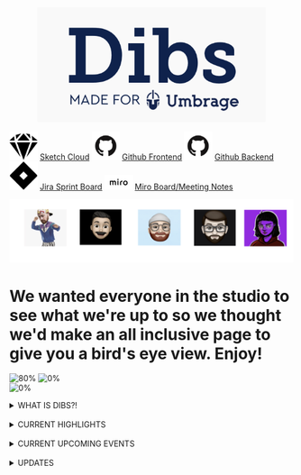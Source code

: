 <p align="center"> 
  <img src="dibs.png">
</p>


<img src="sketch.png" width="50"> [Sketch Cloud](https://www.sketch.com/s/29b12cf5-0b5d-4af9-aaa9-eb4a1d4fae0e)
<img src="github.png" width="50"> [Github Frontend](https://github.com/Umbrage-Studios/march-cohort-frontend)
<img src="github.png" width="50"> [Github Backend](https://github.com/Umbrage-Studios/march-cohort-backend)
<img src="jira.png" width="50"> [Jira Sprint Board](https://umbrage.atlassian.net/jira/software/projects/DIBS/boards/36)
<img src="miro.png" width="50"> [Miro Board/Meeting Notes](https://miro.com/app/board/uXjVO8nKJnI=/)

<div class="row">
<p align="center"> <img src="team.png">
 </p>
 </div> 
 
# We wanted everyone in the studio to see what we're up to so we thought we'd make an all inclusive page to give you a bird's eye view. Enjoy!



![80%](https://progress-bar.dev/80/?title=Sprint_1_Completed )
![0%](https://progress-bar.dev/0/?title=Sprint_2_Completed )  
![0%](https://progress-bar.dev/0/?title=Sprint_3_Completed )


<details><summary>WHAT IS DIBS?!</summary>
<b>Umbrage as a studio will be moving into a new office space as most of you know already. <br>
One of the issues that has constantly been a pain point in the current space has been <br>
scheduling time to utilize conference rooms and conflicts around planning for room usage. <br>
As a group, we have been tasked with coming up with a solution to figuring out how to best <br>
address this issue. More specifically, we are building out a software solution that will <br>
give a user the ability to book a time slot for one of four rooms in the new upstairs space. <br>
Dibs, the name of the software we have started to build, will integrate easily with google <br>
calendar and give a user the ability to book a room in the Dibs application and have it <br>
  show up as an event in google calendar. </b>
</details>  

<br>

<details><summary>CURRENT HIGHLIGHTS </summary>

  - <b> Finalized Sprint 2 backlog planning with Sprint 3 almost completed </b>  <span style='font-size:25px;'>&#128074;</span> <br>
  - <b> Aivory and Daniel (Design) have validated all designs necessary for MVP (WOOOHOOO!) </b> <span style='font-size:25px;'>&#128074;</span> <br>
  - <b> Uly and Colton (Devs) are finalizing login functionality </b>   <span style='font-size:25px;'>&#128074;</span> <br>

</details>  
  
<br>


<details><summary>CURRENT UPCOMING EVENTS </summary>



 -  <b> Sprint Demo 5/3/2022 @ 2pm </b> <br>

 -  <b> Sprint Retro 5/3/2022 @ 2:30pm </b> <br>

 - <b> Start of Sprint 2 5/4/2022 </b> <br>


</details>

<br>

 

<details><summary>UPDATES</summary>
  
  
  
  <table style="width:100%">
  <tr>
    <th>April 29th, 2022</th>
  </tr>
  <tr>
    <td>Two days left in sprint one and things are starting to really pick up with the Dibs project. Uly and Colton <br> 
have been hard at work with implementing the login functionality. The look of the login page and authentication <br>
flow is simple and easy to follow and has been coming together with very few hiccups. Daniel and Aivory have really <br>
stretched their design abilities and knocked it out of the park when it came to the design of the login page UI and <br>
contributed a massive amount to the authentication app flow. The devs are well on their way to completing all planned <br>
user stories and tasks. Below is a burndown chart that shows just how well Colton and Uly have been pacing themselves <br>
through this sprint. The grey line indicates the ideal pace or completion rate compared to outstanding work still left <br>
to complete. We plan to have a demo of what we have completed thus far on Tuesday of next week 5/2/2022. Everyone is <br>
welcome to join to check out what we accomplished for our first sprint!</td> 
  </tr>
</table>
 

</details>
  
